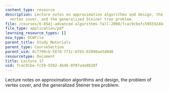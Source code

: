 ```yaml
---
content_type: resource
description: Lecture notes on approximation algorithms and design, the problem of
  vertex cover, and the generalized Steiner tree problem.
file: /courses/6-854j-advanced-algorithms-fall-2008/fcac9cbefc5955924b460707a4a8b38f_lect11_19.pdf
file_type: application/pdf
learning_resource_types: []
ocw_type: OCWFile
parent_title: Study Materials
parent_type: CourseSection
parent_uid: 0c7799cb-567d-771c-67b5-02098ae5d848
resourcetype: Document
title: Lecture 17
uid: fcac9cbe-fc59-5592-4b46-0707a4a8b38f
---
```

Lecture notes on approximation algorithms and design, the problem of vertex cover, and the generalized Steiner tree problem.

